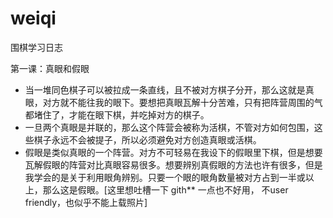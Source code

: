 # weiqi
围棋学习日志

第一课：真眼和假眼
- 当一堆同色棋子可以被拉成一条直线，且不被对方棋子分开，那么这就是真眼，对方就不能往我的眼下。要想把真眼瓦解十分苦难，只有把阵营周围的气都堵住了，才能在眼下棋，并吃掉对方的棋子。
- 一旦两个真眼是并联的，那么这个阵营会被称为活棋，不管对方如何包围，这些棋子永远不会被提子，所以必须避免对方创造真眼或活棋。
- 假眼是类似真眼的一个阵营。对方不可轻易在我设下的假眼里下棋，但是想要瓦解假眼的阵营对比真眼容易很多。想要辨别真假眼的方法也许有很多，但是我学会的是关于利用眼角辨别。只要一个眼的眼角数量被对方占到一半或以上，那么这是假眼。[这里想吐槽一下 gith** 一点也不好用， 不user friendly，也似乎不能上载照片]
